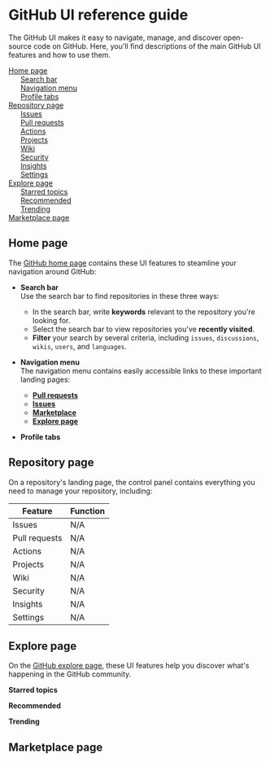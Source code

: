 # GitHub UI reference guide
The GitHub UI makes it easy to navigate, manage, and discover open-source code on GitHub. Here, you'll find descriptions of the main GitHub UI features and how to use them. 

[Home page](#home-page)<br>
&nbsp; &nbsp; &nbsp; [Search bar](#search-bar)<br>
&nbsp; &nbsp; &nbsp; [Navigation menu](#navigation-menu)<br>
&nbsp; &nbsp; &nbsp; [Profile tabs](#profile-tabs)<br>
[Repository page](#repository-page)<br>
&nbsp; &nbsp; &nbsp; [Issues](#issues)<br>
&nbsp; &nbsp; &nbsp; [Pull requests](#pull-requests)<br>
&nbsp; &nbsp; &nbsp; [Actions](#actions)<br>
&nbsp; &nbsp; &nbsp; [Projects](#projects)<br>
&nbsp; &nbsp; &nbsp; [Wiki](#wiki)<br>
&nbsp; &nbsp; &nbsp; [Security](#security)<br> 
&nbsp; &nbsp; &nbsp; [Insights](#insights)<br> 
&nbsp; &nbsp; &nbsp; [Settings](#settings)<br> 
[Explore page](#explore-page)<br>
&nbsp; &nbsp; &nbsp; [Starred topics](#starred-topics)<br> 
&nbsp; &nbsp; &nbsp; [Recommended](#recommended)<br> 
&nbsp; &nbsp; &nbsp; [Trending](#trending)  
[Marketplace page](#marketplace-page)

## Home page
The [GitHub home page](https://github.com/) contains these UI features to steamline your navigation around GitHub:

- <a name="search-bar">**Search bar**</a><br>
Use the search bar to find repositories in these three ways: 
    - In the search bar, write **keywords** relevant to the repository you're looking for.
    - Select the search bar to view repositories you've **recently visited**. 
    - **Filter** your search by several criteria, including `issues`, `discussions`, `wikis`, `users`, and `languages`.  

- <a name="navigation-menu">**Navigation menu**</a><br>
The navigation menu contains easily accessible links to these important landing pages:
    - [**Pull requests**](#pull-requests) 
    - [**Issues**](#issues)
    - [**Marketplace**](marketplace)
    - [**Explore page**](#explore-page)
    
- <a name="profile-tabs">**Profile tabs**</a> 

## Repository page 
On a repository's landing page, the control panel contains everything you need to manage your repository, including: 

| **Feature** | **Function** |
| --------------- | ---------------- |
| <a name="issues">Issues</a> | N/A |
| <a name="pull-requests">Pull requests</a> | N/A |
| <a name="actions">Actions</a> | N/A |
| <a name="projects">Projects</a> | N/A |
| <a name="wiki">Wiki</a> | N/A |
| <a name="security">Security</a> | N/A |
| <a name="insights">Insights</a> | N/A |
| <a name="settings">Settings</a> | N/A |

## Explore page 
On the [GitHub explore page](https://github.com/explore), these UI features help you discover what's happening in the GitHub community.    
<!-- Insert image of explore page with three sections highlighted -->

<a name="starred-topics">**Starred topics**</a> 

<a name="recommended">**Recommended**</a>

<a name="trending">**Trending**</a>

## Marketplace page
